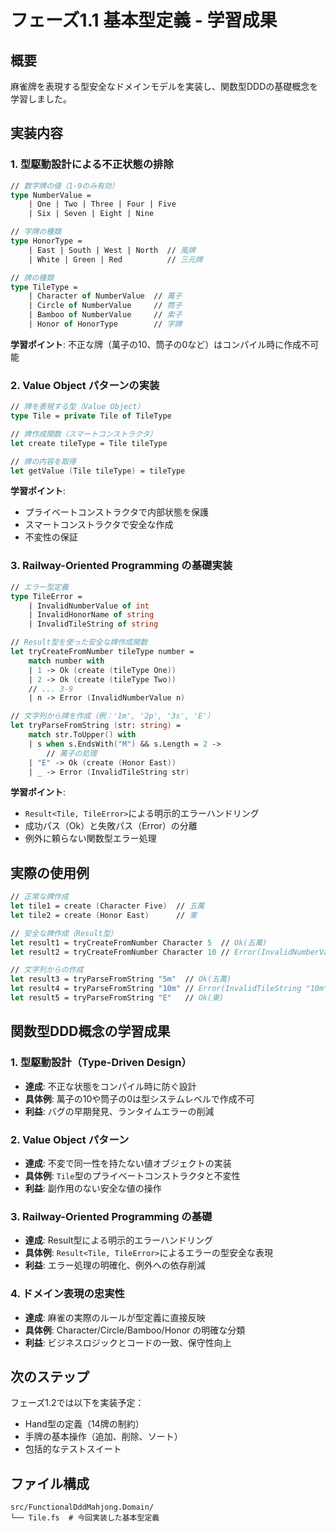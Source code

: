 # フェーズ1.1 基本型定義 - 学習成果

## 概要

麻雀牌を表現する型安全なドメインモデルを実装し、関数型DDDの基礎概念を学習しました。

## 実装内容

### 1. 型駆動設計による不正状態の排除

```fsharp
// 数字牌の値（1-9のみ有効）
type NumberValue = 
    | One | Two | Three | Four | Five 
    | Six | Seven | Eight | Nine

// 字牌の種類
type HonorType =
    | East | South | West | North  // 風牌
    | White | Green | Red          // 三元牌

// 牌の種類
type TileType =
    | Character of NumberValue  // 萬子
    | Circle of NumberValue     // 筒子
    | Bamboo of NumberValue     // 索子
    | Honor of HonorType        // 字牌
```

**学習ポイント**: 不正な牌（萬子の10、筒子の0など）はコンパイル時に作成不可能

### 2. Value Object パターンの実装

```fsharp
// 牌を表現する型（Value Object）
type Tile = private Tile of TileType

// 牌作成関数（スマートコンストラクタ）
let create tileType = Tile tileType

// 牌の内容を取得
let getValue (Tile tileType) = tileType
```

**学習ポイント**: 
- プライベートコンストラクタで内部状態を保護
- スマートコンストラクタで安全な作成
- 不変性の保証

### 3. Railway-Oriented Programming の基礎実装

```fsharp
// エラー型定義
type TileError =
    | InvalidNumberValue of int
    | InvalidHonorName of string
    | InvalidTileString of string

// Result型を使った安全な牌作成関数
let tryCreateFromNumber tileType number =
    match number with
    | 1 -> Ok (create (tileType One))
    | 2 -> Ok (create (tileType Two))
    // ... 3-9
    | n -> Error (InvalidNumberValue n)

// 文字列から牌を作成（例：'1m', '2p', '3s', 'E'）
let tryParseFromString (str: string) =
    match str.ToUpper() with
    | s when s.EndsWith("M") && s.Length = 2 ->
        // 萬子の処理
    | "E" -> Ok (create (Honor East))
    | _ -> Error (InvalidTileString str)
```

**学習ポイント**:
- `Result<Tile, TileError>`による明示的エラーハンドリング
- 成功パス（Ok）と失敗パス（Error）の分離
- 例外に頼らない関数型エラー処理

## 実際の使用例

```fsharp
// 正常な牌作成
let tile1 = create (Character Five)  // 五萬
let tile2 = create (Honor East)      // 東

// 安全な牌作成（Result型）
let result1 = tryCreateFromNumber Character 5  // Ok(五萬)
let result2 = tryCreateFromNumber Character 10 // Error(InvalidNumberValue 10)

// 文字列からの作成
let result3 = tryParseFromString "5m"  // Ok(五萬)
let result4 = tryParseFromString "10m" // Error(InvalidTileString "10m")
let result5 = tryParseFromString "E"   // Ok(東)
```

## 関数型DDD概念の学習成果

### 1. 型駆動設計（Type-Driven Design）
- **達成**: 不正な状態をコンパイル時に防ぐ設計
- **具体例**: 萬子の10や筒子の0は型システムレベルで作成不可
- **利益**: バグの早期発見、ランタイムエラーの削減

### 2. Value Object パターン
- **達成**: 不変で同一性を持たない値オブジェクトの実装
- **具体例**: `Tile`型のプライベートコンストラクタと不変性
- **利益**: 副作用のない安全な値の操作

### 3. Railway-Oriented Programming の基礎
- **達成**: Result型による明示的エラーハンドリング
- **具体例**: `Result<Tile, TileError>`によるエラーの型安全な表現
- **利益**: エラー処理の明確化、例外への依存削減

### 4. ドメイン表現の忠実性
- **達成**: 麻雀の実際のルールが型定義に直接反映
- **具体例**: Character/Circle/Bamboo/Honor の明確な分類
- **利益**: ビジネスロジックとコードの一致、保守性向上

## 次のステップ

フェーズ1.2では以下を実装予定：
- Hand型の定義（14牌の制約）
- 手牌の基本操作（追加、削除、ソート）
- 包括的なテストスイート

## ファイル構成

```text
src/FunctionalDddMahjong.Domain/
└── Tile.fs  # 今回実装した基本型定義
```
